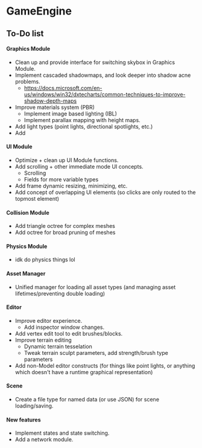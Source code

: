 # GameEngine

## To-Do list

#### Graphics Module
- Clean up and provide interface for switching skybox in Graphics Module.
- Implement cascaded shadowmaps, and look deeper into shadow acne problems.
  - https://docs.microsoft.com/en-us/windows/win32/dxtecharts/common-techniques-to-improve-shadow-depth-maps 
- Improve materials system (PBR)
  - Implement image based lighting (IBL)
  - Implement parallax mapping with height maps.
- Add light types (point lights, directional spotlights, etc.)
- Add
#### UI Module
- Optimize + clean up UI Module functions.
- Add scrolling + other immediate mode UI concepts.
  - Scrolling
  - Fields for more variable types
- Add frame dynamic resizing, minimizing, etc.
- Add concept of overlapping UI elements (so clicks are only routed to the topmost element)
#### Collision Module
- Add triangle octree for complex meshes
- Add octree for broad pruning of meshes 
#### Physics Module
- idk do physics things lol
#### Asset Manager
- Unified manager for loading all asset types (and managing asset lifetimes/preventing double loading)
#### Editor
- Improve editor experience.
  - Add inspector window changes.
- Add vertex edit tool to edit brushes/blocks.
- Improve terrain editing
  - Dynamic terrain tesselation
  - Tweak terrain sculpt parameters, add strength/brush type parameters
- Add non-Model editor constructs (for things like point lights, or anything which doesn't have a runtime graphical representation)
#### Scene
- Create a file type for named data (or use JSON) for scene loading/saving.
#### New features
- Implement states and state switching.
- Add a network module.
